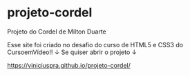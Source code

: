 # projeto-cordel
Projeto do Cordel de Milton Duarte

Esse site foi criado no desafio do curso de HTML5 e CSS3 do CursoemVídeo!!
↓ Se quiser abrir o projeto ↓

https://viniciuspra.github.io/projeto-cordel/

